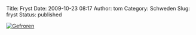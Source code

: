 Title: Fryst
Date: 2009-10-23 08:17
Author: tom
Category: Schweden
Slug: fryst
Status: published

[![Gefroren](http://www.fiket.de/pic/frussenblad_s.jpg "Gefroren")](http://www.fiket.de/pic/frussenblad_l.jpg)

